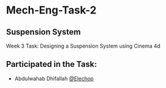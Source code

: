 # Mech-Eng-Task-2
## Suspension System
Week 3 Task: Designing a Suspension System using Cinema 4d
## Participated in the Task: 
- Abdulwahab Dhifallah [@Elechop](https://github.com/Elechop)

